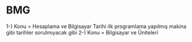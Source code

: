# BMG
1-) Konu = Hesaplama ve Bilgisayar Tarihi 
ilk programlama yapılmış makina gibi
tarihler sorulmıyacak gibi
2-) Konu = Bilgisayar ve Üniteleri 
